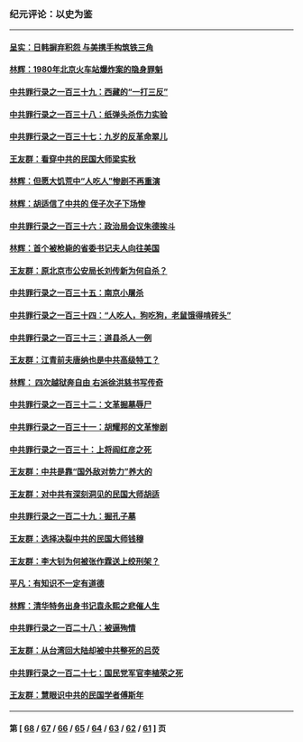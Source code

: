 ### 纪元评论：以史为鉴
---
#### [呈实：日韩摒弃积怨 与美携手构筑铁三角](../../pages/nsc1028/n14025196.md) 
#### [林辉：1980年北京火车站爆炸案的隐身罪魁](../../pages/nsc1028/n14024093.md) 
#### [中共罪行录之一百三十九：西藏的“一打三反”](../../pages/nsc1028/n14024088.md) 
#### [中共罪行录之一百三十八：纸弹头杀伤力实验](../../pages/nsc1028/n14022692.md) 
#### [中共罪行录之一百三十七：九岁的反革命翠儿](../../pages/nsc1028/n14020997.md) 
#### [王友群：看穿中共的民国大师梁实秋](../../pages/nsc1028/n14020649.md) 
#### [林辉：但愿大饥荒中“人吃人”惨剧不再重演](../../pages/nsc1028/n14020531.md) 
#### [林辉：胡适信了中共的 侄子次子下场惨](../../pages/nsc1028/n14019760.md) 
#### [中共罪行录之一百三十六：政治局会议朱德挨斗](../../pages/nsc1028/n14017983.md) 
#### [林辉：首个被枪毙的省委书记夫人向往美国](../../pages/nsc1028/n14017481.md) 
#### [王友群：原北京市公安局长刘传新为何自杀？](../../pages/nsc1028/n14016995.md) 
#### [中共罪行录之一百三十五：南京小屠杀](../../pages/nsc1028/n14015189.md) 
#### [中共罪行录之一百三十四：“人吃人，狗吃狗，老鼠饿得啃砖头”](../../pages/nsc1028/n14014478.md) 
#### [中共罪行录之一百三十三：道县杀人一例](../../pages/nsc1028/n14014033.md) 
#### [王友群：江青前夫唐纳也是中共高级特工？](../../pages/nsc1028/n14011375.md) 
#### [林辉： 四次越狱奔自由 右派徐洪慈书写传奇](../../pages/nsc1028/n14010438.md) 
#### [中共罪行录之一百三十二：文革掘墓辱尸](../../pages/nsc1028/n14009626.md) 
#### [中共罪行录之一百三十一：胡耀邦的文革惨剧](../../pages/nsc1028/n14007184.md) 
#### [中共罪行录之一百三十：上将阎红彦之死](../../pages/nsc1028/n14004426.md) 
#### [王友群：中共是靠“国外敌对势力”养大的](../../pages/nsc1028/n14004284.md) 
#### [王友群：对中共有深刻洞见的民国大师胡适](../../pages/nsc1028/n14003453.md) 
#### [中共罪行录之一百二十九：掘孔子墓](../../pages/nsc1028/n14003058.md) 
#### [王友群：选择决裂中共的民国大师钱穆](../../pages/nsc1028/n14001046.md) 
#### [王友群：李大钊为何被张作霖送上绞刑架？](../../pages/nsc1028/n13999290.md) 
#### [平凡：有知识不一定有道德](../../pages/nsc1028/n13998913.md) 
#### [林辉：清华特务出身书记袁永熙之悲催人生](../../pages/nsc1028/n13997413.md) 
#### [中共罪行录之一百二十八：被逼殉情](../../pages/nsc1028/n13991056.md) 
#### [王友群：从台湾回大陆却被中共整死的吕荧](../../pages/nsc1028/n13989235.md) 
#### [中共罪行录之一百二十七：国民党军官李植荣之死](../../pages/nsc1028/n13989006.md) 
#### [王友群：慧眼识中共的民国学者傅斯年](../../pages/nsc1028/n13988371.md) 

---
#### 第 [ [68](./68.md) / [67](./67.md) / [66](./66.md) / [65](./65.md) / [64](./64.md) / [63](./63.md) / [62](./62.md) / [61](./61.md) ] 页
